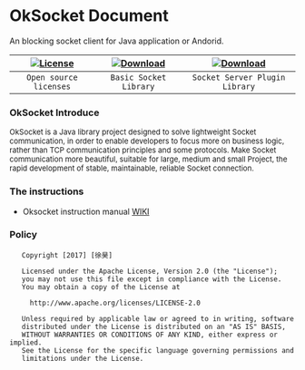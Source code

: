 # OkSocket Document
An blocking socket client for Java application or Andorid.

| [![License](https://img.shields.io/badge/license-Apache%202-green.svg)](https://www.apache.org/licenses/LICENSE-2.0) | [![Download](https://api.bintray.com/packages/xuuhaoo/maven/OkSocket/images/download.svg)](https://bintray.com/xuuhaoo/maven/OkSocket/_latestVersion) | [![Download](https://api.bintray.com/packages/xuuhaoo/maven/ServerImpl/images/download.svg)](https://bintray.com/xuuhaoo/maven/ServerImpl/_latestVersion) |
| :------: | :------: | :------: |
| `Open source licenses` | `Basic Socket Library` | `Socket Server Plugin Library` |


### OkSocket Introduce
<font size=2>
OkSocket is a Java library project designed to solve lightweight Socket communication, in order to enable developers to focus more on business logic, rather than TCP communication principles and some protocols. Make Socket communication more beautiful, suitable for large, medium and small Project, the rapid development of stable, maintainable, reliable Socket connection.
</font>

### The instructions

* Oksocket instruction manual [WIKI](https://github.com/xuuhaoo/OkSocket/wiki)

### Policy

```
   Copyright [2017] [徐昊]

   Licensed under the Apache License, Version 2.0 (the "License");
   you may not use this file except in compliance with the License.
   You may obtain a copy of the License at

     http://www.apache.org/licenses/LICENSE-2.0

   Unless required by applicable law or agreed to in writing, software
   distributed under the License is distributed on an "AS IS" BASIS,
   WITHOUT WARRANTIES OR CONDITIONS OF ANY KIND, either express or implied.
   See the License for the specific language governing permissions and
   limitations under the License.
```



















